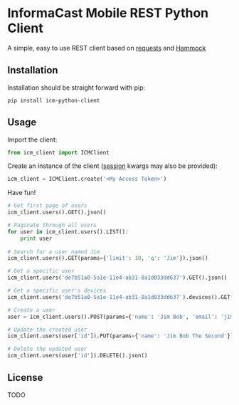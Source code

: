 # InformaCast Mobile REST Python Client

A simple, easy to use REST client based on [requests](https://github.com/kennethreitz/requests) and
[Hammock](https://github.com/kadirpekel/hammock)

## Installation

Installation should be straight forward with pip:

```shell
pip install icm-python-client
```

## Usage

Import the client:

```python
from icm_client import ICMClient
```

Create an instance of the client ([session](http://docs.python-requests.org/en/latest/user/advanced/#session-objects) 
kwargs may also be provided):

```python
icm_client = ICMClient.create('<My Access Token>')
```

Have fun!

```python
# Get first page of users
icm_client.users().GET().json()

# Paginate through all users
for user in icm_client.users().LIST():
    print user
    
# Search for a user named Jim
icm_client.users().GET(params={'limit': 10, 'q': 'Jim'}).json()

# Get a specific user
icm_client.users('de7b51a0-5a1e-11e4-ab31-8a1d033dd637').GET().json()

# Get a specific user's devices
icm_client.users('de7b51a0-5a1e-11e4-ab31-8a1d033dd637').devices().GET().json()

# Create a user
user = icm_client.users().POST(params={'name': 'Jim Bob', 'email': 'jim.bob@aol.com'}).json()

# Update the created user
icm_client.users(user['id']).PUT(params={'name': 'Jim Bob The Second'}).json()

# Delete the updated user
icm_client.users(user['id']).DELETE().json()
```

## License

TODO